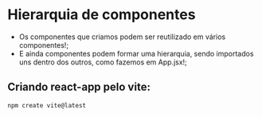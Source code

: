 # Hierarquia de componentes

* Os componentes que criamos podem ser reutilizado em vários componentes!;
* E ainda componentes podem formar uma hierarquia, sendo importados uns dentro dos outros, como fazemos em App.jsx!;

## Criando react-app pelo vite:
`npm create vite@latest`
